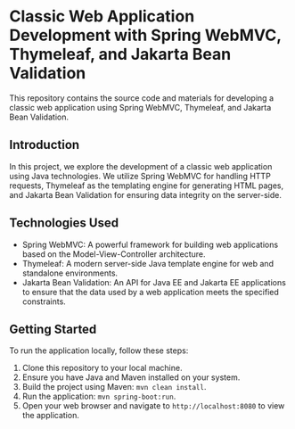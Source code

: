 # Classic Web Application Development with Spring WebMVC, Thymeleaf, and Jakarta Bean Validation

This repository contains the source code and materials for developing a classic web application using Spring WebMVC, Thymeleaf, and Jakarta Bean Validation.

## Introduction

In this project, we explore the development of a classic web application using Java technologies. We utilize Spring WebMVC for handling HTTP requests, Thymeleaf as the templating engine for generating HTML pages, and Jakarta Bean Validation for ensuring data integrity on the server-side.

## Technologies Used

- Spring WebMVC: A powerful framework for building web applications based on the Model-View-Controller architecture.
- Thymeleaf: A modern server-side Java template engine for web and standalone environments.
- Jakarta Bean Validation: An API for Java EE and Jakarta EE applications to ensure that the data used by a web application meets the specified constraints.

## Getting Started

To run the application locally, follow these steps:

1. Clone this repository to your local machine.
2. Ensure you have Java and Maven installed on your system.
3. Build the project using Maven: `mvn clean install`.
4. Run the application: `mvn spring-boot:run`.
5. Open your web browser and navigate to `http://localhost:8080` to view the application.
